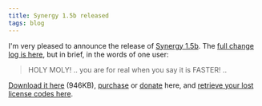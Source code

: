 ```yaml
---
title: Synergy 1.5b released
tags: blog
---
```


I'm very pleased to announce the release of [Synergy 1.5b](http://wincent.com/a/products/synergy-classic/). The [full change log is here](http://wincent.com/a/products/synergy-classic/history/), but in brief, in the words of one user:

> HOLY MOLY! .. you are for real when you say it is FASTER! ..

[Download it here](http://wincent.com/download.php?item=Synergy.dmg) (946KB), [purchase](https://secure.wincent.com/a/products/synergy-classic/purchase/) or [donate](https://secure.wincent.com/a/products/synergy-classic/donate/) here, and [retrieve your lost license codes here](https://secure.wincent.com/a/support/registration/).

